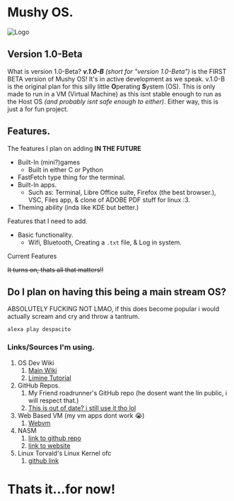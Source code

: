 # Mushy OS.
![Logo](https://i.imgur.com/fDVqoRu.png)

## Version 1.0-Beta

What is version 1.0-Beta?
***v.1.0-B*** *(short for "version 1.0-Beta")* is the FIRST BETA version of Mushy OS! It's in active development as we speak. v.1.0-B is the original plan for this silly little **O**perating **S**ystem (OS). This is only made to run in a VM (Virtual Machine) as this isnt stable enough to run as the Host OS *(and probably isnt safe enough to either)*. Either way, this is just a for fun project.

## Features.

The features I plan on adding **IN THE FUTURE**

  - Built-In (mini?)games
    - Built in either C or Python
  - FastFetch type thing for the terminal.
  - Built-In apps.
    - Such as: Terminal, Libre Office suite, Firefox (the best browser.), VSC, Files app, & clone of ADOBE PDF stuff for linux :3.
  - Theming ability (inda like KDE but better.)

Features that I need to add.

  - Basic functionality.
    - Wifi, Bluetooth, Creating a `.txt` file, & Log in system.

Current Features

~~It turns on, thats all that matters!!~~

## Do I plan on having this being a main stream OS?

ABSOLUTELY FUCKING NOT LMAO, if this does become popular i would actually scream and cry and throw a tantrum.

`alexa play despacito`

### Links/Sources I'm using.

1. OS Dev Wiki
   1. [Main Wiki](https://wiki.osdev.org/Getting_Started)
   2. [Limine Tutorial](https://wiki.osdev.org/Limine_Bare_Bones)
2. GitHub Repos.
   1. My Friend roadrunner's GitHub repo (he dosent want the lin public, i will respect that.)
   2. [This is out of date? i still use it tho lol](https://github.com/cfenollosa/os-tutorial)
3. Web Based VM (my vm apps dont work :sob:)
   1. [Webvm](https://webvm.replit.app/)
4. NASM
     1. [link to github repo](https://github.com/netwide-assembler/nasm)
     2. [link to website](https://nasm.us/)
5. Linux Torvald's Linux Kernel ofc
   1. [github link](https://github.com/torvalds/linux)

# Thats it...for now!